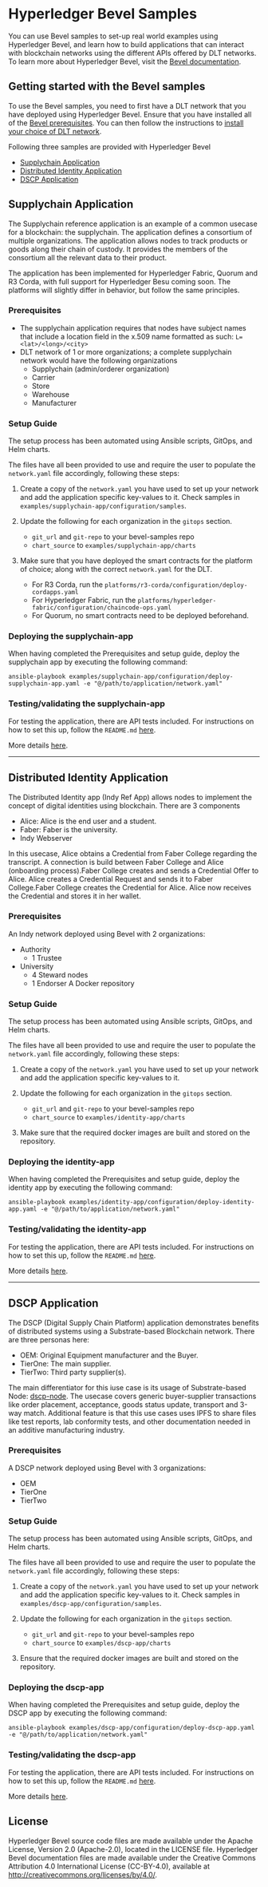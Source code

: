 [//]: # (##############################################################################################)
[//]: # (Copyright Accenture. All Rights Reserved.)
[//]: # (SPDX-License-Identifier: Apache-2.0)
[//]: # (##############################################################################################)

# Hyperledger Bevel Samples

You can use Bevel samples to set-up real world examples using Hyperledger Bevel, and learn how to build applications that can interact with blockchain networks using the different APIs offered by DLT networks. To learn more about Hyperledger Bevel, visit the [Bevel documentation](https://hyperledger-bevel.readthedocs.io/en/latest).

## Getting started with the Bevel samples

To use the Bevel samples, you need to first have a DLT network that you have deployed using Hyperledger Bevel. Ensure that you have installed all of the [Bevel prerequisites](https://hyperledger-bevel.readthedocs.io/en/latest/prerequisites.html). You can then follow the instructions to [install your choice of DLT network](https://hyperledger-bevel.readthedocs.io/en/latest/operationalguide.html).

Following three samples are provided with Hyperledger Bevel
- [Supplychain Application](#supplychain-application)
- [Distributed Identity Application](#distributed-identity-application)
- [DSCP Application](#dscp-application)

## Supplychain Application
The Supplychain reference application is an example of a common usecase for a blockchain: the supplychain. The application defines a consortium of multiple organizations. The application allows nodes to track products or goods along their chain of custody. It provides the members of the consortium all the relevant data to their product. 

The application has been implemented for Hyperledger Fabric, Quorum and R3 Corda, with full support for Hyperledger Besu coming soon. The platforms will slightly differ in behavior, but follow the same principles.

### Prerequisites

* The supplychain application requires that nodes have subject names that include a location field in the x.509 name formatted as such:
`L=<lat>/<long>/<city>`
* DLT network of 1 or more organizations; a complete supplychain network would have the following organizations
    - Supplychain (admin/orderer organization) 
    - Carrier
    - Store
    - Warehouse
    - Manufacturer

### Setup Guide

The setup process has been automated using Ansible scripts, GitOps, and Helm charts. 

The files have all been provided to use and require the user to populate the `network.yaml` file accordingly, following these steps:
1. Create a copy of the `network.yaml` you have used to set up your network and add the application specific key-values to it. Check samples in `examples/supplychain-app/configuration/samples`.

1. Update the following for each organization in the `gitops` section.
    - `git_url` and `git-repo` to your bevel-samples repo
    - `chart_source` to `examples/supplychain-app/charts`
1. Make sure that you have deployed the smart contracts for the platform of choice; along with the correct `network.yaml` for the DLT.
    - For R3 Corda, run the `platforms/r3-corda/configuration/deploy-cordapps.yaml`
    - For Hyperledger Fabric, run the `platforms/hyperledger-fabric/configuration/chaincode-ops.yaml`
    - For Quorum, no smart contracts need to be deployed beforehand.

### Deploying the supplychain-app
When having completed the Prerequisites and setup guide, deploy the supplychain app by executing the following command:

`ansible-playbook examples/supplychain-app/configuration/deploy-supplychain-app.yaml -e "@/path/to/application/network.yaml"`

### Testing/validating the supplychain-app
For testing the application, there are API tests included. For instructions on how to set this up, follow the `README.md` [here](examples/supplychain-app/tests/README.md).

More details [here](examples/supplychain-app/README.md).

---
## Distributed Identity Application

The Distributed Identity app (Indy Ref App) allows nodes to implement the concept of digital identities using blockchain.
There are 3 components
- Alice: Alice is the end user and a student.
- Faber: Faber is the university.
- Indy Webserver

In this usecase, Alice obtains a Credential from Faber College regarding the transcript. A connection is build between Faber College and Alice (onboarding process).Faber College creates and sends a Credential Offer to Alice. Alice creates a Credential Request and sends it to Faber College.Faber College creates the Credential for Alice. 
Alice now receives the Credential and stores it in her wallet.


### Prerequisites
An Indy network deployed using Bevel with 2 organizations:
- Authority
    - 1 Trustee
- University
    - 4 Steward nodes
    - 1 Endorser
A Docker repository

### Setup Guide

The setup process has been automated using Ansible scripts, GitOps, and Helm charts. 

The files have all been provided to use and require the user to populate the `network.yaml` file accordingly, following these steps:
1. Create a copy of the `network.yaml` you have used to set up your network and add the application specific key-values to it.

1. Update the following for each organization in the `gitops` section.
    - `git_url` and `git-repo` to your bevel-samples repo
    - `chart_source` to `examples/identity-app/charts`

1. Make sure that the required docker images are built and stored on the repository.

### Deploying the identity-app
When having completed the Prerequisites and setup guide, deploy the identity app by executing the following command:

`ansible-playbook examples/identity-app/configuration/deploy-identity-app.yaml -e "@/path/to/application/network.yaml"`

### Testing/validating the identity-app
For testing the application, there are API tests included. For instructions on how to set this up, follow the `README.md` [here](examples/identity-app/tests/README.md).

More details [here](examples/identity-app/README.md).

---
## DSCP Application

The DSCP (Digital Supply Chain Platform) application demonstrates benefits of distributed systems using a Substrate-based Blockchain network. There are three personas here: 
- OEM: Original Equipment manufacturer and the Buyer.
- TierOne: The main supplier.
- TierTwo: Third party supplier(s).

The main differentiator for this iuse case is its usage of Substrate-based Node: [dscp-node](https://github.com/inteli-poc/dscp-node). The usecase covers generic buyer-supplier transactions like order placement, acceptance, goods status update, transport and 3-way match. Additional feature is that this use cases uses IPFS to share files like test reports, lab conformity tests, and other documentation needed in an additive manufacturing industry.

### Prerequisites
A DSCP network deployed using Bevel with 3 organizations:
- OEM
- TierOne
- TierTwo

### Setup Guide

The setup process has been automated using Ansible scripts, GitOps, and Helm charts. 

The files have all been provided to use and require the user to populate the `network.yaml` file accordingly, following these steps:
1. Create a copy of the `network.yaml` you have used to set up your network and add the application specific key-values to it. Check samples in `examples/dscp-app/configuration/samples`.

1. Update the following for each organization in the `gitops` section.
    - `git_url` and `git-repo` to your bevel-samples repo
    - `chart_source` to `examples/dscp-app/charts`

1. Ensure that the required docker images are built and stored on the repository.

### Deploying the dscp-app
When having completed the Prerequisites and setup guide, deploy the DSCP app by executing the following command:

`ansible-playbook examples/dscp-app/configuration/deploy-dscp-app.yaml -e "@/path/to/application/network.yaml"`

### Testing/validating the dscp-app
For testing the application, there are API tests included. For instructions on how to set this up, follow the `README.md` [here](examples/dscp-app/tests/README.md).

More details [here](examples/dscp-app/README.md).

## License
Hyperledger Bevel source code files are made available under the Apache License, Version 2.0 (Apache-2.0), located in the LICENSE file. Hyperledger Bevel documentation files are made available under the Creative Commons Attribution 4.0 International License (CC-BY-4.0), available at http://creativecommons.org/licenses/by/4.0/.
